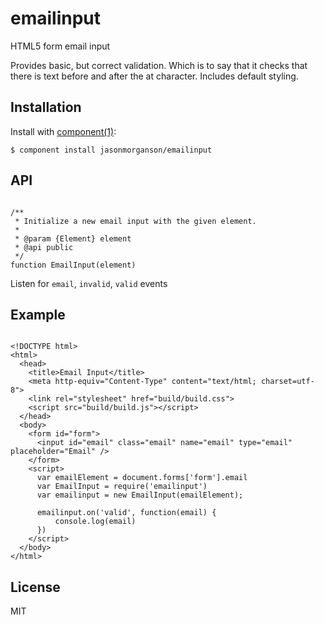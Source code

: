 
# emailinput

  HTML5 form email input

  Provides basic, but correct validation. Which is to say that it checks that
  there is text before and after the at character. Includes default styling.

## Installation

  Install with [component(1)](http://component.io):

    $ component install jasonmorganson/emailinput

## API

```

/**
 * Initialize a new email input with the given element.
 *
 * @param {Element} element
 * @api public
 */
function EmailInput(element)

```

Listen for `email`, `invalid`, `valid` events

## Example

```

<!DOCTYPE html>
<html>
  <head>
    <title>Email Input</title>
    <meta http-equiv="Content-Type" content="text/html; charset=utf-8">
    <link rel="stylesheet" href="build/build.css">
    <script src="build/build.js"></script>
  </head>
  <body>
    <form id="form">
      <input id="email" class="email" name="email" type="email" placeholder="Email" />
    </form>
    <script>
      var emailElement = document.forms['form'].email
      var EmailInput = require('emailinput')
      var emailinput = new EmailInput(emailElement);

      emailinput.on('valid', function(email) {
          console.log(email)
      })
    </script>
  </body>
</html>

```

## License

  MIT
